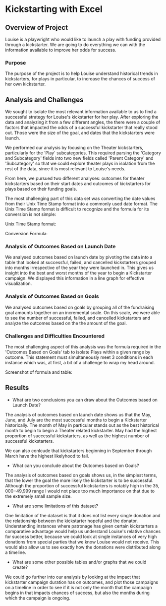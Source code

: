 # Kickstarting with Excel

## **Overview of Project**

Louise is a playwright who would like to launch a play with funding provided through a kickstarter. We are going to do everything we can with the information available to improve her odds for success.

### **Purpose**

The purpose of the project is to help Louise understand historical trends in kickstarters, for plays in particular, to increase the chances of success of her own kickstarter.

## **Analysis and Challenges**

We sought to isolate the most relevant information available to us to find a successful strategy for Louise's kickstarter for her play. After exploring the data and analyzing it from a few different angles, the there were a couple of factors that impacted the odds of a successful kickstarter that really stood out. Those were the size of the goal, and dates that the kickstarters were launch.

We performed our analysis by focusing on the Theater kickstarters, particularly for the 'Play' subcategories. This required parsing the 'Category and Subcategory' fields into two new fields  called 'Parent Category' and 'Subcategory' so that we could explore theater plays in isolation from the rest of the data, since it is most relevant to Louise's needs.

From here, we pursued two different analyses: outcomes for theater kickstarters based on their start dates and outcomes of kickstarters for plays based on their funding goals.

The most challenging part of this data set was converting the date values from their Unix Time Stamp format into a commonly used date format. The Unix Time Stamp format is difficult to recognize and the formula for its conversion is not simple:

Unix Time Stamp format:

Conversion Formula:


### **Analysis of Outcomes Based on Launch Date**

We analysed outcomes based on launch date by pivoting the data into a table that looked at successful, failed, and cancelled kickstarters grouped
into months irrespective of the year they were launched in. This gives us insight into the best and worst months of the year to begin a Kickstarter
campaign. We displayed this information in a line graph for effective visualization.



### **Analysis of Outcomes Based on Goals**

We analysed outcomes based on goals by grouping all of the fundraising goal amounts together on an incremental scale. On this scale, we were
able to see the number of successful, failed, and cancelled kickstarters and analyze the outcomes based on the the amount of the goal. 

### **Challenges and Difficulties Encountered**

The most challenging aspect of this analysis was the formula required in the 'Outcomes Based on Goals' tab to isolate Plays within a given range
by outcome. This statement must simultaneously meet 3 conditions in each instance which was, at first, a bit of a challenge to wrap my head around.

Screenshot of formula and table:

## **Results**

- What are two conclusions you can draw about the Outcomes based on Launch Date?

The analysis of outcomes based on launch date shows us that the May, June, and July are the most successful months to begin a Kickstarter historically.
The month of May in particular stands out as the best historical month to begin to begin a Theater related kickstarter. May had the highest proportion of successful kickstarters, as well as the highest number of successful kickstarters. 

We can also conlcude that kickstarters beginning in September through March have the highest likelyhood to fail.

- What can you conclude about the Outcomes based on Goals?

The analysis of outcomes based on goals shows us, in the simplest terms, that the lower the goal the more likely the kickstarter is to be successful.
Although the proportion of successful kickstarters is notably high in the $35,000-$49,999 range I would not place too much importance on that due to the 
extremely small sample size.

- What are some limitations of this dataset?

One limitation of the dataset is that it does not list every single donation and the relationship between the kickstarter hopeful and the donator.
Understanding instances where patronage has given certain kickstarters a comparative advantage would help us understand Louise's relative chances for success better,
because we could look at single instances of very high donations from special parties that we know Louise would not receive. This would also allow us to see exactly how the donations were distributed along a timeline.

- What are some other possible tables and/or graphs that we could create?

We could go further into our analysis by looking at the impact that kickstarter campaign duration has on outcomes, and plot those campaigns on a timeline in order to see
if it is not only the month that the campaign begins in that impacts chances of success, but also the months during which the campaign is ongoing.
